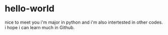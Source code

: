 # hello-world
nice to meet you
i'm major in python and i'm also intertested in other codes.
i hope i can learn much in Github.
